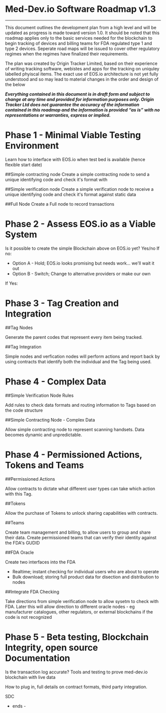 # Med-Dev.io Software Roadmap v1.3
-----------------------

This document outlines the development plan from a high level and will be updated as progress is made toward version 1.0. It should be noted that this roadmap applies only to the basic services needed for the blockchain to begin tracking of devices and billing teams for FDA regulated type 1 and type 2 devices. Seperate road maps will be issued to cover other regulatory regimes when the regimes have finalized their requirements.

The plan was created by Origin Tracker Limited, based on their experience of writing tracking software, webistes and apps for the tracking on uniquley labelled phyiscal items. The exact use of EOS.io architecture is not yet fully understood and so may lead to material changes in the order and design of the below

***Everything contained in this document is in draft form and subject to change at any time and provided for information purposes only. Origin Tracker Ltd does not guarantee the accuracy of the information contained in this roadmap and the information is provided “as is” with no representations or warranties, express or implied.***

# Phase 1 - Minimal Viable Testing Environment

Learn how to interface with EOS.io when test bed is available (hence flexible start date)

##Simple contracting node
Create a simple contracting node to send a unique identifying code and check it's format with

##Simple verification node
Create a simple verification node to receive a unique identifying code and check it's format against static data

##Full Node
Create a Full node to record transactions

# Phase 2 - Assess EOS.io as a Viable System
Is it possible to create the simple Blockchain above on EOS.io yet? Yes/no
If no:
  - Option A - Hold; EOS.io looks promising but needs work... we'll wait it out
  - Option B - Switch; Change to alternative providers or make our own
  
If Yes:

# Phase 3 - Tag Creation and Integration

##Tag Nodes

Generate the parent codes that represent every item being tracked.

##Tag Integration

Simple nodes and verfication nodes will perform actions and report back by using contracts that identify both the individual and the Tag being used.

# Phase 4 - Complex Data

##Simple Verification Node Rules

Add rules to check data formats and routing information to Tags based on the code structure

##Simple Contracting Node - Complex Data

Allow simple contracting node to represent scanning handsets. Data becomes dynamic and unpredictable.

# Phase 4 - Permissioned Actions, Tokens and Teams

##Permissioned Actions

Allow contracts to dictate what different user types can take which action with this Tag.

##Tokens

Allow the purchase of Tokens to unlock sharing capabilities with contracts.

##Teams

Create team management and billing, to allow users to group and share their data.
Create permissioned teams that can verify their identity against the FDA's GUDID

##FDA Oracle

Create two interfaces into the FDA
  - Realtime; instant checking for individual users who are about to operate
  - Bulk download; storing full product data for disection and distribution to nodes
  
##Integrate FDA Checking 

Take directions from simple verification node to allow sysetm to check with FDA. Later this will allow direction to different oracle nodes - eg manufacturer catalogues, other regulators, or external blockchains if the code is not recognized

# Phase 5 - Beta testing, Blockchain Integrity, open source Documentation

Is the transaction log accurate? Tools and testing to prove med-dev.io blockchain with live data

How to plug in, full details on contract formats, third party integration.

SDC

- ends -
